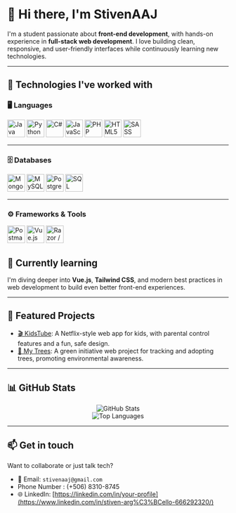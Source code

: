 # 👋 Hi there, I'm StivenAAJ

I'm a student passionate about **front-end development**, with hands-on experience in **full-stack web development**. I love building clean, responsive, and user-friendly interfaces while continuously learning new technologies.

---

## 🚀 Technologies I've worked with

### 🖥️ Languages

<p align="left">
  <img src="https://cdn.jsdelivr.net/gh/devicons/devicon/icons/java/java-original.svg" alt="Java" width="40" height="40"/>
  <img src="https://cdn.jsdelivr.net/gh/devicons/devicon/icons/python/python-original.svg" alt="Python" width="40" height="40"/>
  <img src="https://cdn.jsdelivr.net/gh/devicons/devicon/icons/csharp/csharp-original.svg" alt="C#" width="40" height="40"/>
  <img src="https://cdn.jsdelivr.net/gh/devicons/devicon/icons/javascript/javascript-original.svg" alt="JavaScript" width="40" height="40"/>
  <img src="https://cdn.jsdelivr.net/gh/devicons/devicon/icons/php/php-original.svg" alt="PHP" width="40" height="40"/>
  <img src="https://cdn.jsdelivr.net/gh/devicons/devicon/icons/html5/html5-original.svg" alt="HTML5" width="40" height="40"/>
  <img src="https://cdn.jsdelivr.net/gh/devicons/devicon/icons/sass/sass-original.svg" alt="SASS" width="40" height="40"/>
</p>

---

### 🗄️ Databases

<p align="left">
  <img src="https://cdn.jsdelivr.net/gh/devicons/devicon/icons/mongodb/mongodb-original.svg" alt="MongoDB" width="40" height="40"/>
  <img src="https://cdn.jsdelivr.net/gh/devicons/devicon/icons/mysql/mysql-original.svg" alt="MySQL" width="40" height="40"/>
  <img src="https://cdn.jsdelivr.net/gh/devicons/devicon/icons/postgresql/postgresql-original.svg" alt="PostgreSQL" width="40" height="40"/>
  <img src="https://cdn.jsdelivr.net/gh/devicons/devicon/icons/sqlserver/sqlserver-original.svg" alt="SQL Server" width="40" height="40"/>
</p>

---

### ⚙️ Frameworks & Tools

<p align="left">
  <img src="https://cdn.jsdelivr.net/gh/devicons/devicon/icons/postman/postman-original.svg" alt="Postman" width="40" height="40"/>
  <img src="https://cdn.jsdelivr.net/gh/devicons/devicon/icons/vuejs/vuejs-original.svg" alt="Vue.js" width="40" height="40"/>
  <img src="https://upload.wikimedia.org/wikipedia/commons/e/ee/.NET_Core_Logo.svg" alt="Razor / .NET" width="40" height="40"/>
</p>


## 🌱 Currently learning

I'm diving deeper into **Vue.js**, **Tailwind CSS**, and modern best practices in web development to build even better front-end experiences.

---

## 💼 Featured Projects

- [🎬 KidsTube](https://github.com/StivenAAJ/KidsTube): A Netflix-style web app for kids, with parental control features and a fun, safe design.
- [🌳 My Trees](https://github.com/StivenAAJ/MyTrees): A green initiative web project for tracking and adopting trees, promoting environmental awareness.

---

## 📊 GitHub Stats

<p align="center">
  <img src="https://github-readme-stats.vercel.app/api?username=StivenAAJ&show_icons=true&theme=default" alt="GitHub Stats" />
  <br/>
  <img src="https://github-readme-stats.vercel.app/api/top-langs/?username=StivenAAJ&layout=compact&theme=default" alt="Top Languages" />
</p>

---

## 📫 Get in touch

Want to collaborate or just talk tech?

- 📧 Email: `stivenaaj@gmail.com`
- Phone Number : (+506) 8310-8745
- 🌐 LinkedIn: [https://linkedin.com/in/your-profile](https://www.linkedin.com/in/stiven-arg%C3%BCello-666292320/)
